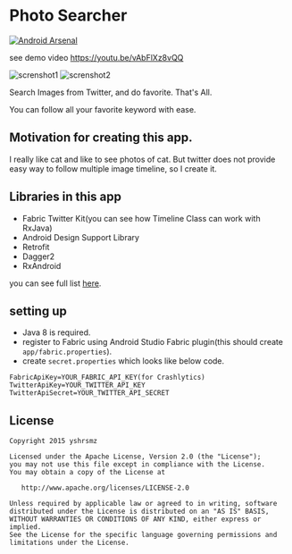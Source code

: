 Photo Searcher
==============

[![Android Arsenal](https://img.shields.io/badge/Android%20Arsenal-Photo%20Searcher-green.svg?style=flat)](https://android-arsenal.com/details/3/2493)

see demo video
https://youtu.be/vAbFlXz8vQQ

![screnshot1](https://raw.githubusercontent.com/yshrsmz/photosearcher/master/assets/screenshot_1.png)
![screnshot2](https://raw.githubusercontent.com/yshrsmz/photosearcher/master/assets/screenshot_2.png)

Search Images from Twitter, and do favorite.
That's All.

You can follow all your favorite keyword with ease.

## Motivation for creating this app.

I really like cat and like to see photos of cat.
But twitter does not provide easy way to follow multiple image timeline, so I create it.

## Libraries in this app

- Fabric Twitter Kit(you can see how Timeline Class can work with RxJava)
- Android Design Support Library
- Retrofit
- Dagger2
- RxAndroid

you can see full list [here](https://github.com/yshrsmz/photosearcher/blob/master/app/build.gradle).

## setting up
- Java 8 is required.
- register to Fabric using Android Studio Fabric plugin(this should create `app/fabric.properties`).
- create `secret.properties` which looks like below code.

```
FabricApiKey=YOUR_FABRIC_API_KEY(for Crashlytics)
TwitterApiKey=YOUR_TWITTER_API_KEY
TwitterApiSecret=YOUR_TWITTER_API_SECRET
```

License
-------

    Copyright 2015 yshrsmz

    Licensed under the Apache License, Version 2.0 (the "License");
    you may not use this file except in compliance with the License.
    You may obtain a copy of the License at

       http://www.apache.org/licenses/LICENSE-2.0

    Unless required by applicable law or agreed to in writing, software
    distributed under the License is distributed on an "AS IS" BASIS,
    WITHOUT WARRANTIES OR CONDITIONS OF ANY KIND, either express or implied.
    See the License for the specific language governing permissions and
    limitations under the License.

